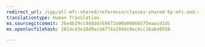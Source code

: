 ```yaml
---
redirect_url: /cpp/atl-mfc-shared/reference/classes-shared-by-mfc-and-atl
translationtype: Human Translation
ms.sourcegitcommit: 26e4b29cc488ddc69872a90a00d66575eaacd1dc
ms.openlocfilehash: 2814cd3e18d9acb6774a194dc6ec6cc16abe0558

---
```




<!--HONumber=Jan17_HO1-->


